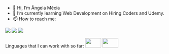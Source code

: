 - 👋 Hi, I’m Ângela Mécia
- 🌱 I’m currently learning Web Development on Hiring Coders and Udemy.
- 📫 How to reach me: 
<div>
<a href="https://instagram.com/angelameciaaguiar" target="_blank"><img src="https://img.shields.io/badge/-Instagram-%23E4405F?style=for-the-badge&logo=instagram&logoColor=white" target="_blank"></a>
<a href = "mailto:angelamecia95@gmail.com"><img src="https://img.shields.io/badge/Gmail-D14836?style=for-the-badge&logo=gmail&logoColor=white" target="_blank"></a>
<a href="https://www.linkedin.com/in/%C3%A2ngela-aguiar-90211022a" target="_blank"><img src="https://img.shields.io/badge/-LinkedIn-%230077B5?style=for-the-badge&logo=linkedin&logoColor=white" target="_blank"></a>   
</div>



Linguages that I can work with so far:
<img src="https://cdn.jsdelivr.net/gh/devicons/devicon/icons/html5/html5-original.svg" width="50" height="30" alt=""/>
<img src="https://cdn.jsdelivr.net/gh/devicons/devicon/icons/css3/css3-original.svg" width="50" height="30" alt=""/>
          
          
                  
          
          
          
          
</svg> 
<!---
angelamecia/angelamecia is a ✨ special ✨ repository because its `README.md` (this file) appears on your GitHub profile.
You can click the Preview link to take a look at your changes.
--->


